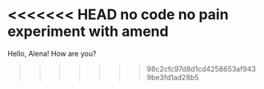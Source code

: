 <<<<<<< HEAD
no code no pain
experiment with amend
=======
Hello, Alena! How are you?
>>>>>>> 98c2cfc97d8d1cd4258653af9439be3fd1ad28b5
